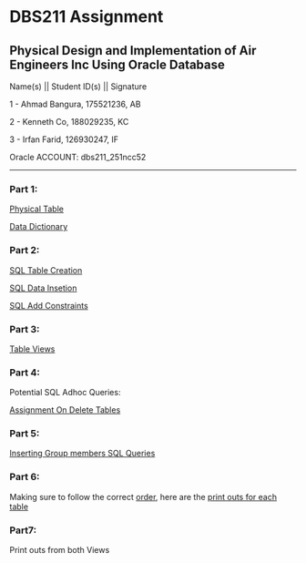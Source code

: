 # DBS211 Assignment
## Physical Design and Implementation of Air Engineers Inc Using Oracle Database

Name(s) || Student ID(s) || Signature 
 
1 - Ahmad Bangura, 175521236, AB

2 - Kenneth Co, 188029235, KC 

3 - Irfan Farid, 126930247, IF 
 
Oracle ACCOUNT:  dbs211_251ncc52  
_______
### Part 1:

[Physical Table](PhysicalTableDesign.csv)

[Data Dictionary](DataDictionary.csv)

### Part 2:

[SQL Table Creation](AssignmentSqlCode.sql)

[SQL Data Insetion](AssignmentData.sql)

[SQL Add Constraints](AssignmentConstraints.sql)

### Part 3:

[Table Views](Views.sql)

### Part 4:

Potential SQL Adhoc Queries:

[Assignment On Delete Tables](assignmentOnDelete.sql)

### Part 5:

[Inserting Group members SQL Queries](GroupData.sql)

### Part 6:

Making sure to follow the correct [order](OrderOfTable.txt), 
here are the [print outs for each table](SelectAndDrop.sql)

### Part7:

Print outs from both Views
